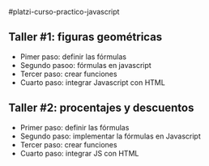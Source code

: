 #platzi-curso-practico-javascript

## Taller #1: figuras geométricas

- Pimer paso: definir las fórmulas
- Segundo pasoo: fórmulas en javascript
- Tercer paso: crear funciones
- Cuarto paso: integrar Javascript con HTML

## Taller #2: procentajes y descuentos

- Primer paso: definir las fórmulas
- Segundo paso: implementar la fórmulas en Javascript
- Tercer paso: crear funciones
- Cuarto paso: integrar JS con HTML
